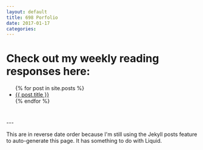```yaml
---
layout: default
title: 698 Porfolio
date: 2017-01-17
categories:
---
```

# Check out my weekly reading responses here:
<ul>
  {% for post in site.posts %}
    <li>
      <a href="{{ post.url }}">{{ post.title }}</a>
    </li>
  {% endfor %}
</ul>

<div class="cv block" style="margin-top:40px"></div>
---

<!-- <a id="fn1"><sup>1</sup></a>  -->
This are in reverse date order because I'm still using the Jekyll posts feature to auto-generate this page.
It has something to do with Liquid.
